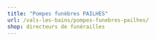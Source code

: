 ```yaml
---
title: "Pompes funèbres PAILHES"
url: /vals-les-bains/pompes-funebres-pailhes/
shop: directeurs de funérailles
---
```

